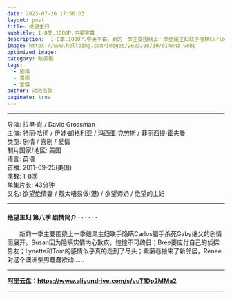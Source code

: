 ```yaml
---
date: 2023-07-26 17:56:03
layout: post
title: 绝望主妇
subtitle: 1-8季.1080P.中英字幕
description:  1-8季.1080P.中英字幕。新的一季主要围绕上一季结尾主妇联手隐瞒Carlos错手杀死Gaby继父的剧情而展开。Susan因为隐瞒实情内心歉疚，惶惶不可终日；Bree要应付自己的侦探男友；Lynette和Tom的感情似乎真的走到了尽头...
image: https://www.helloimg.com/images/2023/08/30/oi4onz.webp
optimized_image: 
category: 欧美剧
tags:
  - 剧情
  - 喜剧
  - 爱情
author: 对酒当歌
paginate: true
---
```


---

导演: 拉里·肖 / David Grossman  
主演: 特丽·哈彻 / 伊娃·朗格利亚 / 玛西亚·克劳斯 / 菲丽西提·霍夫曼  
类型: 剧情 / 喜剧 / 爱情  
制片国家/地区: 美国  
语言: 英语  
首播: 2011-09-25(美国)  
季数: 1-8季  
单集片长: 43分钟  
又名: 欲望绝情妻  / 靓太唔易做(港)  / 欲望师奶  / 绝望的主妇  

---

#### 绝望主妇 第八季 剧情简介 · · · · · ·

　　新的一季主要围绕上一季结尾主妇联手隐瞒Carlos错手杀死Gaby继父的剧情而展开。Susan因为隐瞒实情内心歉疚，惶惶不可终日；Bree要应付自己的侦探男友；Lynette和Tom的感情似乎真的走到了尽头；紫藤巷搬来了新邻居，Renee对这个澳洲型男蠢蠢欲动……

---

**阿里云盘：<https://www.aliyundrive.com/s/vuT1Dp2MMa2>**

---
